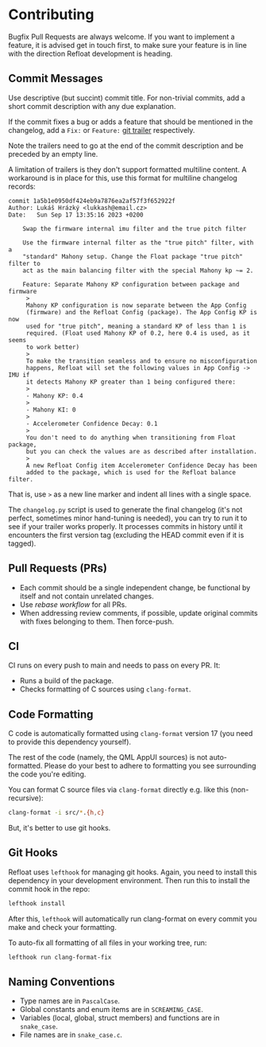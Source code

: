 # Contributing
Bugfix Pull Requests are always welcome. If you want to implement a feature, it is advised get in touch first, to make sure your feature is in line with the direction Refloat development is heading.

## Commit Messages
Use descriptive (but succint) commit title. For non-trivial commits, add a short commit description with any due explanation.

If the commit fixes a bug or adds a feature that should be mentioned in the changelog, add a `Fix:` or `Feature:` [git trailer](https://alchemists.io/articles/git_trailers) respectively.

Note the trailers need to go at the end of the commit description and be preceded by an empty line.

A limitation of trailers is they don't support formatted multiline content. A workaround is in place for this, use this format for multiline changelog records:

```
commit 1a5b1e0950df424eb9a7876ea2af57f3f652922f
Author: Lukáš Hrázký <lukkash@email.cz>
Date:   Sun Sep 17 13:35:16 2023 +0200

    Swap the firmware internal imu filter and the true pitch filter

    Use the firmware internal filter as the "true pitch" filter, with a
    "standard" Mahony setup. Change the Float package "true pitch" filter to
    act as the main balancing filter with the special Mahony kp ~= 2.

    Feature: Separate Mahony KP configuration between package and firmware
     >
     Mahony KP configuration is now separate between the App Config
     (firmware) and the Refloat Config (package). The App Config KP is now
     used for "true pitch", meaning a standard KP of less than 1 is
     required. (Float used Mahony KP of 0.2, here 0.4 is used, as it seems
     to work better)
     >
     To make the transition seamless and to ensure no misconfiguration
     happens, Refloat will set the following values in App Config -> IMU if
     it detects Mahony KP greater than 1 being configured there:
     >
     - Mahony KP: 0.4
     >
     - Mahony KI: 0
     >
     - Accelerometer Confidence Decay: 0.1
     >
     You don't need to do anything when transitioning from Float package,
     but you can check the values are as described after installation.
     >
     A new Refloat Config item Accelerometer Confidence Decay has been
     added to the package, which is used for the Refloat balance filter.
```

That is, use `>` as a new line marker and indent all lines with a single space.

The `changelog.py` script is used to generate the final changelog (it's not perfect, sometimes minor hand-tuning is needed), you can try to run it to see if your trailer works properly. It processes commits in history until it encounters the first version tag (excluding the HEAD commit even if it is tagged).

## Pull Requests (PRs)
- Each commit should be a single independent change, be functional by itself and not contain unrelated changes.
- Use _rebase workflow_ for all PRs.
- When addressing review comments, if possible, update original commits with fixes belonging to them. Then force-push.

## CI
CI runs on every push to main and needs to pass on every PR. It:
- Runs a build of the package.
- Checks formatting of C sources using `clang-format`.

## Code Formatting
C code is automatically formatted using `clang-format` version 17 (you need to provide this dependency yourself).

The rest of the code (namely, the QML AppUI sources) is not auto-formatted. Please do your best to adhere to formatting you see surrounding the code you're editing.

You can format C source files via `clang-format` directly e.g. like this (non-recursive):
```sh
clang-format -i src/*.{h,c}
```

But, it's better to use git hooks.

## Git Hooks
Refloat uses `lefthook` for managing git hooks. Again, you need to install this dependency in your development environment. Then run this to install the commit hook in the repo:
```sh
lefthook install
```

After this, `lefthook` will automatically run clang-format on every commit you make and check your formatting.

To auto-fix all formatting of all files in your working tree, run:
```sh
lefthook run clang-format-fix
```

## Naming Conventions
- Type names are in `PascalCase`.
- Global constants and enum items are in `SCREAMING_CASE`.
- Variables (local, global, struct members) and functions are in `snake_case`.
- File names are in `snake_case.c`.
